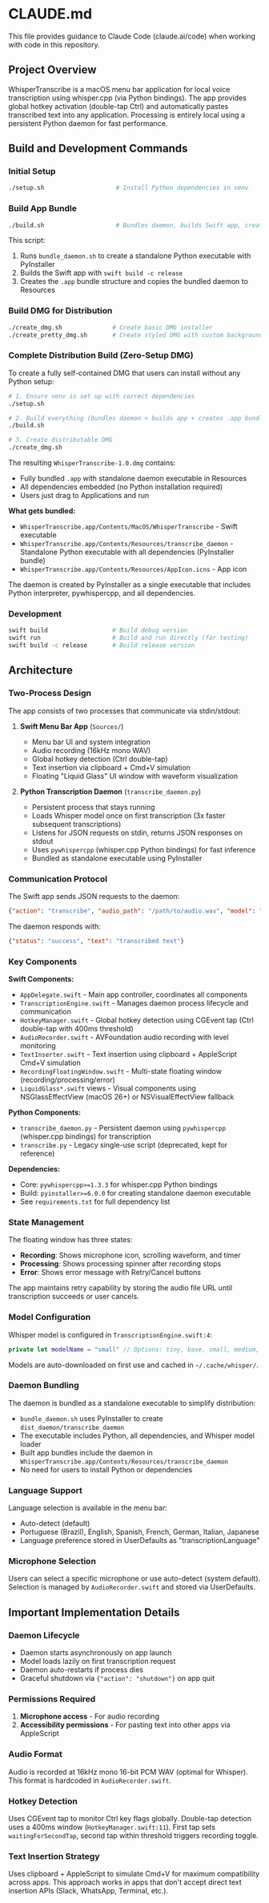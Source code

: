 # CLAUDE.md

This file provides guidance to Claude Code (claude.ai/code) when working with code in this repository.

## Project Overview

WhisperTranscribe is a macOS menu bar application for local voice transcription using whisper.cpp (via Python bindings). The app provides global hotkey activation (double-tap Ctrl) and automatically pastes transcribed text into any application. Processing is entirely local using a persistent Python daemon for fast performance.

## Build and Development Commands

### Initial Setup
```bash
./setup.sh                    # Install Python dependencies in venv
```

### Build App Bundle
```bash
./build.sh                    # Bundles daemon, builds Swift app, creates .app bundle
```

This script:
1. Runs `bundle_daemon.sh` to create a standalone Python executable with PyInstaller
2. Builds the Swift app with `swift build -c release`
3. Creates the `.app` bundle structure and copies the bundled daemon to Resources

### Build DMG for Distribution
```bash
./create_dmg.sh              # Create basic DMG installer
./create_pretty_dmg.sh       # Create styled DMG with custom background
```

### Complete Distribution Build (Zero-Setup DMG)

To create a fully self-contained DMG that users can install without any Python setup:

```bash
# 1. Ensure venv is set up with correct dependencies
./setup.sh

# 2. Build everything (bundles daemon + builds app + creates .app bundle)
./build.sh

# 3. Create distributable DMG
./create_dmg.sh
```

The resulting `WhisperTranscribe-1.0.dmg` contains:
- Fully bundled `.app` with standalone daemon executable in Resources
- All dependencies embedded (no Python installation required)
- Users just drag to Applications and run

**What gets bundled:**
- `WhisperTranscribe.app/Contents/MacOS/WhisperTranscribe` - Swift executable
- `WhisperTranscribe.app/Contents/Resources/transcribe_daemon` - Standalone Python executable with all dependencies (PyInstaller bundle)
- `WhisperTranscribe.app/Contents/Resources/AppIcon.icns` - App icon

The daemon is created by PyInstaller as a single executable that includes Python interpreter, pywhispercpp, and all dependencies.

### Development
```bash
swift build                  # Build debug version
swift run                    # Build and run directly (for testing)
swift build -c release       # Build release version
```

## Architecture

### Two-Process Design
The app consists of two processes that communicate via stdin/stdout:

1. **Swift Menu Bar App** (`Sources/`)
   - Menu bar UI and system integration
   - Audio recording (16kHz mono WAV)
   - Global hotkey detection (Ctrl double-tap)
   - Text insertion via clipboard + Cmd+V simulation
   - Floating "Liquid Glass" UI window with waveform visualization

2. **Python Transcription Daemon** (`transcribe_daemon.py`)
   - Persistent process that stays running
   - Loads Whisper model once on first transcription (3x faster subsequent transcriptions)
   - Listens for JSON requests on stdin, returns JSON responses on stdout
   - Uses `pywhispercpp` (whisper.cpp Python bindings) for fast inference
   - Bundled as standalone executable using PyInstaller

### Communication Protocol
The Swift app sends JSON requests to the daemon:
```json
{"action": "transcribe", "audio_path": "/path/to/audio.wav", "model": "small", "language": "auto"}
```

The daemon responds with:
```json
{"status": "success", "text": "transcribed text"}
```

### Key Components

**Swift Components:**
- `AppDelegate.swift` - Main app controller, coordinates all components
- `TranscriptionEngine.swift` - Manages daemon process lifecycle and communication
- `HotkeyManager.swift` - Global hotkey detection using CGEvent tap (Ctrl double-tap with 400ms threshold)
- `AudioRecorder.swift` - AVFoundation audio recording with level monitoring
- `TextInserter.swift` - Text insertion using clipboard + AppleScript Cmd+V simulation
- `RecordingFloatingWindow.swift` - Multi-state floating window (recording/processing/error)
- `LiquidGlass*.swift` views - Visual components using NSGlassEffectView (macOS 26+) or NSVisualEffectView fallback

**Python Components:**
- `transcribe_daemon.py` - Persistent daemon using `pywhispercpp` (whisper.cpp bindings) for transcription
- `transcribe.py` - Legacy single-use script (deprecated, kept for reference)

**Dependencies:**
- Core: `pywhispercpp>=1.3.3` for whisper.cpp Python bindings
- Build: `pyinstaller>=6.0.0` for creating standalone daemon executable
- See `requirements.txt` for full dependency list

### State Management
The floating window has three states:
- **Recording**: Shows microphone icon, scrolling waveform, and timer
- **Processing**: Shows processing spinner after recording stops
- **Error**: Shows error message with Retry/Cancel buttons

The app maintains retry capability by storing the audio file URL until transcription succeeds or user cancels.

### Model Configuration
Whisper model is configured in `TranscriptionEngine.swift:4`:
```swift
private let modelName = "small" // Options: tiny, base, small, medium, large
```

Models are auto-downloaded on first use and cached in `~/.cache/whisper/`.

### Daemon Bundling
The daemon is bundled as a standalone executable to simplify distribution:
- `bundle_daemon.sh` uses PyInstaller to create `dist_daemon/transcribe_daemon`
- The executable includes Python, all dependencies, and Whisper model loader
- Built app bundles include the daemon in `WhisperTranscribe.app/Contents/Resources/transcribe_daemon`
- No need for users to install Python or dependencies

### Language Support
Language selection is available in the menu bar:
- Auto-detect (default)
- Portuguese (Brazil), English, Spanish, French, German, Italian, Japanese
- Language preference stored in UserDefaults as "transcriptionLanguage"

### Microphone Selection
Users can select a specific microphone or use auto-detect (system default). Selection is managed by `AudioRecorder.swift` and stored via UserDefaults.

## Important Implementation Details

### Daemon Lifecycle
- Daemon starts asynchronously on app launch
- Model loads lazily on first transcription request
- Daemon auto-restarts if process dies
- Graceful shutdown via `{"action": "shutdown"}` on app quit

### Permissions Required
1. **Microphone access** - For audio recording
2. **Accessibility permissions** - For pasting text into other apps via AppleScript

### Audio Format
Audio is recorded at 16kHz mono 16-bit PCM WAV (optimal for Whisper). This format is hardcoded in `AudioRecorder.swift`.

### Hotkey Detection
Uses CGEvent tap to monitor Ctrl key flags globally. Double-tap detection uses a 400ms window (`HotkeyManager.swift:11`). First tap sets `waitingForSecondTap`, second tap within threshold triggers recording toggle.

### Text Insertion Strategy
Uses clipboard + AppleScript to simulate Cmd+V for maximum compatibility across apps. This approach works in apps that don't accept direct text insertion APIs (Slack, WhatsApp, Terminal, etc.).
